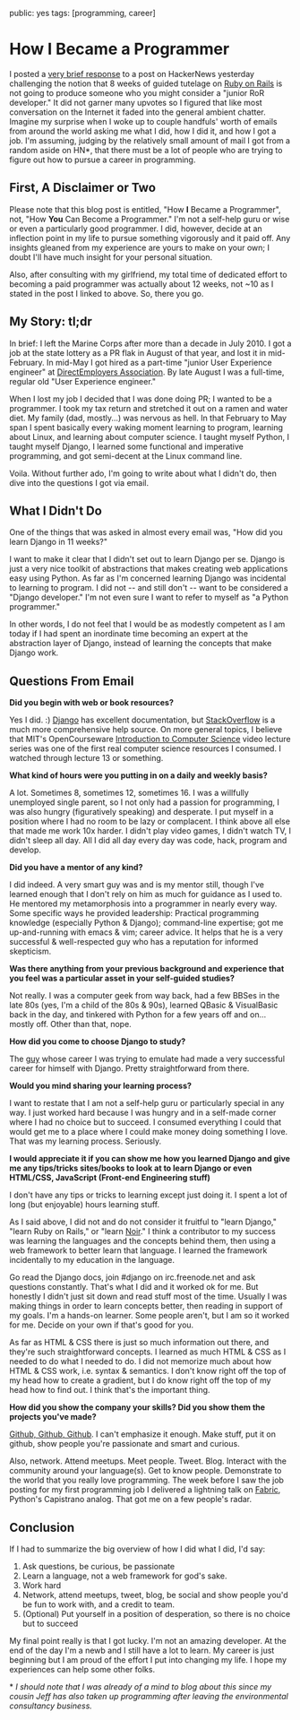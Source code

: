 public: yes
tags: \[programming, career\]

How I Became a Programmer
=========================

I posted a [very brief response](http://news.ycombinator.com/item?id=3268469) to a post on HackerNews yesterday challenging the notion that 8 weeks of guided tutelage on [Ruby on Rails](http://rubyonrails.org/) is not going to produce someone who you might consider a "junior RoR developer." It did not garner many upvotes so I figured that like most conversation on the Internet it faded into the general ambient chatter. Imagine my surprise when I woke up to couple handfuls' worth of emails from around the world asking me what I did, how I did it, and how I got a job. I'm assuming, judging by the relatively small amount of mail I got from a random aside on HN\*, that there must be a lot of people who are trying to figure out how to pursue a career in programming.

First, A Disclaimer or Two
--------------------------

Please note that this blog post is entitled, "How **I** Became a Programmer", not, "How **You** Can Become a Programmer." I'm not a self-help guru or wise or even a particularly good programmer. I did, however, decide at an inflection point in my life to pursue something vigorously and it paid off. Any insights gleaned from my experience are yours to make on your own; I doubt I'll have much insight for your personal situation.

Also, after consulting with my girlfriend, my total time of dedicated effort to becoming a paid programmer was actually about 12 weeks, not \~10 as I stated in the post I linked to above. So, there you go.

My Story: tl;dr
---------------

In brief: I left the Marine Corps after more than a decade in July 2010. I got a job at the state lottery as a PR flak in August of that year, and lost it in mid-February. In mid-May I got hired as a part-time "junior User Experience engineer" at [DirectEmployers Association](http://directemployers.org). By late August I was a full-time, regular old "User Experience engineer."

When I lost my job I decided that I was done doing PR; I wanted to be a programmer. I took my tax return and stretched it out on a ramen and water diet. My family (dad, mostly...) was nervous as hell. In that February to May span I spent basically every waking moment learning to program, learning about Linux, and learning about computer science. I taught myself Python, I taught myself Django, I learned some functional and imperative programming, and got semi-decent at the Linux command line.

Voila. Without further ado, I'm going to write about what I didn't do, then dive into the questions I got via email.

What I Didn't Do
----------------

One of the things that was asked in almost every email was, "How did you learn Django in 11 weeks?"

I want to make it clear that I didn't set out to learn Django per se. Django is just a very nice toolkit of abstractions that makes creating web applications easy using Python. As far as I'm concerned learning Django was incidental to learning to program. I did not -- and still don't -- want to be considered a "Django developer." I'm not even sure I want to refer to myself as "a Python programmer."

In other words, I do not feel that I would be as modestly competent as I am today if I had spent an inordinate time becoming an expert at the abstraction layer of Django, instead of learning the concepts that make Django work.

Questions From Email
--------------------

**Did you begin with web or book resources?**

Yes I did. :) [Django](http://djangoproject.com) has excellent documentation, but [StackOverflow](http://stackoverflow.com) is a much more comprehensive help source. On more general topics, I believe that MIT's OpenCourseware [Introduction to Computer Science](http://www.youtube.com/watch?v=k6U-i4gXkLM) video lecture series was one of the first real computer science resources I consumed. I watched through lecture 13 or something.

**What kind of hours were you putting in on a daily and weekly basis?**

A lot. Sometimes 8, sometimes 12, sometimes 16. I was a willfully unemployed single parent, so I not only had a passion for programming, I was also hungry (figuratively speaking) and desperate. I put myself in a position where I had no room to be lazy or complacent. I think above all else that made me work 10x harder. I didn't play video games, I didn't watch TV, I didn't sleep all day. All I did all day every day was code, hack, program and develop.

**Did you have a mentor of any kind?**

I did indeed. A very smart guy was and is my mentor still, though I've learned enough that I don't rely on him as much for guidance as I used to. He mentored my metamorphosis into a programmer in nearly every way. Some specific ways he provided leadership: Practical programming knowledge (especially Python & Django); command-line expertise; got me up-and-running with emacs & vim; career advice. It helps that he is a very successful & well-respected guy who has a reputation for informed skepticism.

**Was there anything from your previous background and experience that you feel was a particular asset in your self-guided studies?**

Not really. I was a computer geek from way back, had a few BBSes in the late 80s (yes, I'm a child of the 80s & 90s), learned QBasic & VisualBasic back in the day, and tinkered with Python for a few years off and on... mostly off. Other than that, nope.

**How did you come to choose Django to study?**

The [guy](http://bretthoerner.com) whose career I was trying to emulate had made a very successful career for himself with Django. Pretty straightforward from there.

**Would you mind sharing your learning process?**

I want to restate that I am not a self-help guru or particularly special in any way. I just worked hard because I was hungry and in a self-made corner where I had no choice but to succeed. I consumed everything I could that would get me to a place where I could make money doing something I love. That was my learning process. Seriously.

**I would appreciate it if you can show me how you learned Django and give me any tips/tricks sites/books to look at to learn Django or even HTML/CSS, JavaScript (Front-end Engineering stuff)**

I don't have any tips or tricks to learning except just doing it. I spent a lot of long (but enjoyable) hours learning stuff.

As I said above, I did not and do not consider it fruitful to "learn Django," "learn Ruby on Rails," or "learn [Noir](http://webnoir.org)." I think a contributor to my success was learning the languages and the concepts behind them, then using a web framework to better learn that language. I learned the framework incidentally to my education in the language.

Go read the Django docs, join \#django on irc.freenode.net and ask questions constantly. That's what I did and it worked ok for me. But honestly I didn't just sit down and read stuff most of the time. Usually I was making things in order to learn concepts better, then reading in support of my goals. I'm a hands-on learner. Some people aren't, but I am so it worked for me. Decide on your own if that's good for you.

As far as HTML & CSS there is just so much information out there, and they're such straightforward concepts. I learned as much HTML & CSS as I needed to do what I needed to do. I did not memorize much about how HTML & CSS work, i.e. syntax & semantics. I don't know right off the top of my head how to create a gradient, but I do know right off the top of my head how to find out. I think that's the important thing.

**How did you show the company your skills? Did you show them the projects you've made?**

[Github, Github, Github](http://github.com/mattdeboard). I can't emphasize it enough. Make stuff, put it on github, show people you're passionate and smart and curious.

Also, network. Attend meetups. Meet people. Tweet. Blog. Interact with the community around your language(s). Get to know people. Demonstrate to the world that you really love programming. The week before I saw the job posting for my first programming job I delivered a lightning talk on [Fabric](http://fabfile.org), Python's Capistrano analog. That got me on a few people's radar.

Conclusion
----------

If I had to summarize the big overview of how I did what I did, I'd say:

1.  Ask questions, be curious, be passionate
2.  Learn a language, not a web framework for god's sake.
3.  Work hard
4.  Network, attend meetups, tweet, blog, be social and show people you'd be fun to work with, and a credit to team.
5.  (Optional) Put yourself in a position of desperation, so there is no choice but to succeed

My final point really is that I got lucky. I'm not an amazing developer. At the end of the day I'm a newb and I still have a lot to learn. My career is just beginning but I am proud of the effort I put into changing my life. I hope my experiences can help some other folks.

\* *I should note that I was already of a mind to blog about this since my cousin Jeff has also taken up programming after leaving the environmental consultancy business.*
